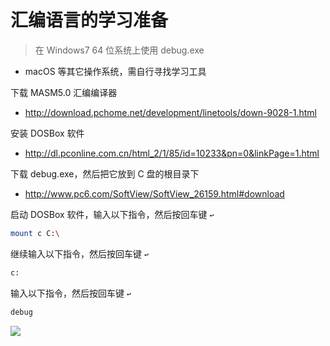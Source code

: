 # 汇编语言的学习准备

> 在 Windows7 64 位系统上使用 debug.exe

- macOS 等其它操作系统，需自行寻找学习工具

下载 MASM5.0 汇编编译器

- http://download.pchome.net/development/linetools/down-9028-1.html

安装 DOSBox 软件

- http://dl.pconline.com.cn/html_2/1/85/id=10233&pn=0&linkPage=1.html

下载 debug.exe，然后把它放到 C 盘的根目录下

- http://www.pc6.com/SoftView/SoftView_26159.html#download

启动 DOSBox 软件，输入以下指令，然后按回车键 `↩`

```bash
mount c C:\
```

继续输入以下指令，然后按回车键 `↩`

```bash
c:
```

输入以下指令，然后按回车键 `↩`

```bash
debug
```

![](http://7vzp68.com1.z0.glb.clouddn.com/%E5%9C%A8win7%2064%E4%BD%8D%E7%B3%BB%E7%BB%9F%E4%B8%8A%E4%BD%BF%E7%94%A8debug.exe/866a2b6fce5ee69bf854f69d64495109.jpeg)
